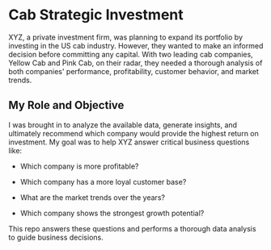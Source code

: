 # Cab Strategic Investment
XYZ, a private investment firm, was planning to expand its portfolio by investing in the US cab industry. However, they wanted to make an informed decision before committing any capital. With two leading cab companies, Yellow Cab and Pink Cab, on their radar, they needed a thorough analysis of both companies' performance, profitability, customer behavior, and market trends.

## My Role and Objective

I was brought in to analyze the available data, generate insights, and ultimately recommend which company would provide the highest return on investment. My goal was to help XYZ answer critical business questions like:

* Which company is more profitable?

* Which company has a more loyal customer base?

* What are the market trends over the years?

* Which company shows the strongest growth potential?
  
This repo answers these questions and performs a thorough data analysis to guide business decisions.
